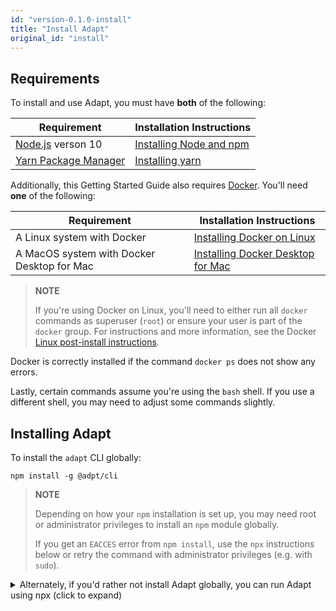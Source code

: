 ```yaml
---
id: "version-0.1.0-install"
title: "Install Adapt"
original_id: "install"
---
```


<!-- DOCTOC SKIP -->

## Requirements

To install and use Adapt, you must have **both** of the following:

| Requirement | Installation Instructions |
| --- | --- |
| [Node.js](https://nodejs.org) verson 10 | [Installing Node and npm](../user/install/requirements.md#nodejs-10-with-npm) |
| [Yarn Package Manager](https://yarnpkg.com) | [Installing yarn](../user/install/requirements.md#yarn) |

Additionally, this Getting Started Guide also requires [Docker](https://docker.com).
You'll need **one** of the following:

| Requirement | Installation Instructions |
| --- | --- |
| A Linux system with Docker | [Installing Docker on Linux](https://docs.docker.com/install/#server) |
| A MacOS system with Docker Desktop for Mac | [Installing Docker Desktop for Mac](https://docs.docker.com/docker-for-mac/install/) |

> **NOTE**
>
> If you're using Docker on Linux, you'll need to either run all `docker` commands as superuser (`root`) or ensure your user is part of the `docker` group.
> For instructions and more information, see the Docker [Linux post-install instructions](https://docs.docker.com/install/linux/linux-postinstall/).

Docker is correctly installed if the command `docker ps` does not show any errors.

Lastly, certain commands assume you're using the `bash` shell.
If you use a different shell, you may need to adjust some commands slightly.

## Installing Adapt

To install the `adapt` CLI globally:
<!-- doctest command -->

```console
npm install -g @adpt/cli
```

<!-- doctest output { matchRegex: "\\+ @adpt/cli@" } -->

> **NOTE**
>
> Depending on how your `npm` installation is set up, you may need root or administrator privileges to install an `npm` module globally.
>
> If you get an `EACCES` error from `npm install`, use the `npx` instructions below or retry the command with administrator privileges (e.g. with `sudo`).

<details>
<summary>Alternately, if you'd rather not install Adapt globally, you can run Adapt using npx (click to expand)</summary>

As an alternative to installing `adapt` globally, you can use `npx` instead.
To use Adapt via `npx`, any time you see an `adapt` CLI command in this guide, simply substitute `npx @adpt/cli` instead of `adapt`.
For example, if this guide asks you to run this command:

```console
adapt new blank
```

You would instead type:

```console
npx @adpt/cli new blank
```

The rest of this guide will assume you have installed `adapt` globally using `npm install -g`.
</details>
